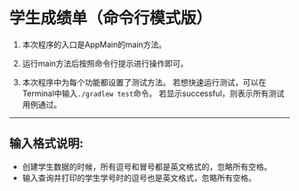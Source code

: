 # 学生成绩单（命令行模式版）

1. 本次程序的入口是AppMain的main方法。

2. 运行main方法后按照命令行提示进行操作即可。

3. 本次程序中为每个功能都设置了测试方法。
   若想快速运行测试，可以在Terminal中输入`./gradlew test`命令。
   若显示successful，则表示所有测试用例通过。

---

## 输入格式说明:
* 创建学生数据的时候，所有逗号和冒号都是英文格式的，忽略所有空格。
* 输入查询并打印的学生学号时的逗号也是英文格式，忽略所有空格。